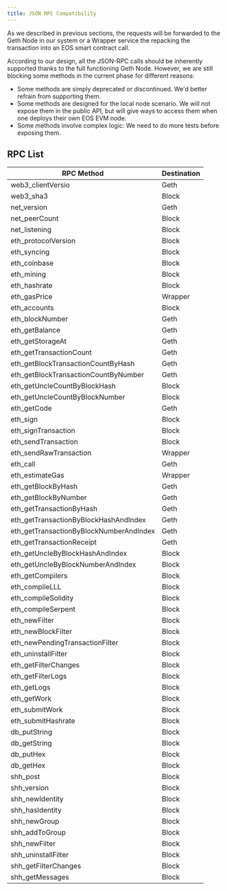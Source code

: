 ```yaml
---
title: JSON RPC Compatibility
---
```


As we described in previous sections, the requests will be forwarded to the Geth Node in our system or a Wrapper service the repacking the transaction into an EOS smart contract call.

According to our design, all the JSON-RPC calls should be inherently supported thanks to the full functioning Geth Node. However, we are still blocking some methods in the current phase for different reasons:

* Some methods are simply deprecated or discontinued. We'd better refrain from supporting them.
* Some methods are designed for the local node scenario. We will not expose them in the public API, but will give ways to access them when one deploys their own EOS EVM node.
* Some methods involve complex logic: We need to do more tests before exposing them.

## RPC List

| RPC Method                               | Destination |
| ---------------------------------------- | ----------- |
| web3\_clientVersio                       | Geth        |
| web3\_sha3                               | Block       |
| net\_version                             | Geth        |
| net\_peerCount                           | Block       |
| net\_listening                           | Block       |
| eth\_protocolVersion                     | Block       |
| eth\_syncing                             | Block       |
| eth\_coinbase                            | Block       |
| eth\_mining                              | Block       |
| eth\_hashrate                            | Block       |
| eth\_gasPrice                            | Wrapper     |
| eth\_accounts                            | Block       |
| eth\_blockNumber                         | Geth        |
| eth\_getBalance                          | Geth        |
| eth\_getStorageAt                        | Geth        |
| eth\_getTransactionCount                 | Geth        |
| eth\_getBlockTransactionCountByHash      | Geth        |
| eth\_getBlockTransactionCountByNumber    | Geth        |
| eth\_getUncleCountByBlockHash            | Block       |
| eth\_getUncleCountByBlockNumber          | Block       |
| eth\_getCode                             | Geth        |
| eth\_sign                                | Block       |
| eth\_signTransaction                     | Block       |
| eth\_sendTransaction                     | Block       |
| eth\_sendRawTransaction                  | Wrapper     |
| eth\_call                                | Geth        |
| eth\_estimateGas                         | Wrapper     |
| eth\_getBlockByHash                      | Geth        |
| eth\_getBlockByNumber                    | Geth        |
| eth\_getTransactionByHash                | Geth        |
| eth\_getTransactionByBlockHashAndIndex   | Geth        |
| eth\_getTransactionByBlockNumberAndIndex | Geth        |
| eth\_getTransactionReceipt               | Geth        |
| eth\_getUncleByBlockHashAndIndex         | Block       |
| eth\_getUncleByBlockNumberAndIndex       | Block       |
| eth\_getCompilers                        | Block       |
| eth\_compileLLL                          | Block       |
| eth\_compileSolidity                     | Block       |
| eth\_compileSerpent                      | Block       |
| eth\_newFilter                           | Block       |
| eth\_newBlockFilter                      | Block       |
| eth\_newPendingTransactionFilter         | Block       |
| eth\_uninstallFilter                     | Block       |
| eth\_getFilterChanges                    | Block       |
| eth\_getFilterLogs                       | Block       |
| eth\_getLogs                             | Block       |
| eth\_getWork                             | Block       |
| eth\_submitWork                          | Block       |
| eth\_submitHashrate                      | Block       |
| db\_putString                            | Block       |
| db\_getString                            | Block       |
| db\_putHex                               | Block       |
| db\_getHex                               | Block       |
| shh\_post                                | Block       |
| shh\_version                             | Block       |
| shh\_newIdentity                         | Block       |
| shh\_hasIdentity                         | Block       |
| shh\_newGroup                            | Block       |
| shh\_addToGroup                          | Block       |
| shh\_newFilter                           | Block       |
| shh\_uninstallFilter                     | Block       |
| shh\_getFilterChanges                    | Block       |
| shh\_getMessages                         | Block       |
